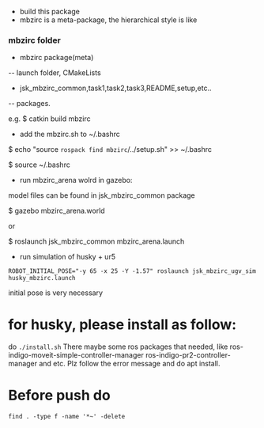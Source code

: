 - build this package
- mbzirc is a meta-package, the hierarchical style is like

###  mbzirc folder

- mbzirc package(meta)

-- launch folder, CMakeLists

- jsk_mbzirc_common,task1,task2,task3,README,setup,etc..

-- packages.


e.g. $ catkin build mbzirc


- add the mbzirc.sh to ~/.bashrc

$ echo "source `rospack find mbzirc`/../setup.sh" >> ~/.bashrc

$ source ~/.bashrc


- run mbzirc_arena wolrd in gazebo:

model files can be found in jsk_mbzirc_common package

$ gazebo mbzirc_arena.world

or 

$ roslaunch jsk_mbzirc_common mbzirc_arena.launch

- run simulation of husky + ur5 

`ROBOT_INITIAL_POSE="-y 65 -x 25 -Y -1.57" roslaunch jsk_mbzirc_ugv_sim husky_mbzirc.launch`

initial pose is very necessary 

# for husky, please install as follow:
do `./install.sh` 
There maybe some ros packages that needed, like 
ros-indigo-moveit-simple-controller-manager 
ros-indigo-pr2-controller-manager 
and etc. Plz follow the error message and do apt install.


# Before push do 
`find . -type f -name '*~' -delete`

